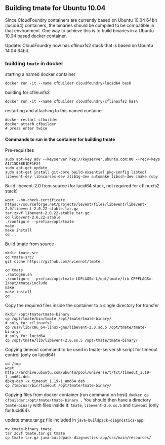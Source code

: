 ## Building tmate for Ubuntu 10.04

Since CloudFoundry containers are currently based on Ubuntu 10.04 64bit (lucid64) containers, the binaries should be compiled to be compatible in that environment.
One way to achieve this is to build binaries in a Ubuntu 10.04 based docker container.

Update: CloudFoundry now has cflinuxfs2 stack that is based on Ubuntu 14.04 64bit.

### building `tmate` in docker

starting a named docker container
```
docker run -it --name cfbuilder cloudfoundry/lucid64 bash
```
building for cflinuxfs2
```
docker run -it --name cfbuilder cloudfoundry/cflinuxfs2 bash
```
 
restarting and attaching to this named container
```
docker restart cfbuilder
docker attach cfbuilder
# press enter twice
```

#### Commands to run in the container for building tmate

Pre-requisites
```
sudo apt-key adv --keyserver hkp://keyserver.ubuntu.com:80 --recv-keys A1715D88E1DF1F24
sudo apt-get update
sudo apt-get install git-core build-essential pkg-config libtool libevent-dev libncurses-dev zlib1g-dev automake libssh-dev cmake ruby
```

Build libevent-2.0 from source (for lucid64 stack, not required for cflinuxfs2 stack)
```
wget --no-check-certificate https://sourceforge.net/projects/levent/files/libevent/libevent-2.0/libevent-2.0.22-stable.tar.gz
tar zxvf libevent-2.0.22-stable.tar.gz
cd libevent-2.0.22-stable
./configure --prefix=/opt/tmate
make
make install
cd ..
```

Build tmate from source
```
mkdir tmate-src
cd tmate-src/
git clone https://github.com/nviennot/tmate

cd tmate
./autogen.sh
./configure --prefix=/opt/tmate LDFLAGS=-L/opt/tmate/lib CPPFLAGS=-I/opt/tmate/include
make
make install
cd ..
```

Copy the required files inside the container to a single directory for transfer
```
mkdir /opt/tmate/tmate-binary
cp /opt/tmate/bin/tmate /opt/tmate/tmate-binary/
# only for cflinuxfs2
cp /usr/lib/x86_64-linux-gnu/libevent-2.0.so.5 /opt/tmate/tmate-binary/
# only for lucid64
cp /opt/tmate/lib/libevent-2.0.so.5 /opt/tmate/tmate-binary/
```

Copying timeout command to be used in tmate-server.sh script for timeout control (only on lucid64)
```
cd /tmp
wget http://archive.ubuntu.com/ubuntu/pool/universe/t/tct/timeout_1.19-1_amd64.deb
dpkg-deb -x timeout_1.19-1_amd64.deb .
cp /tmp/usr/bin/timeout /opt/tmate/tmate-binary/
```

Copying files from docker container (run command on host)
```docker cp cfbuilder:/opt/tmate/tmate-binary .```
You should then have a directory `tmate-binary` with files inside it: `tmate`, `libevent-2.0.so.5` and `timeout` (only for lucid64).

update tmate.tar.gz file included in `java-buildpack-diagnostics-app`:
```
mv tmate-binary tmate
tar zcvf tmate.tar.gz tmate
cp tmate.tar.gz java-buildpack-diagnostics-app/src/main/resources/
```
